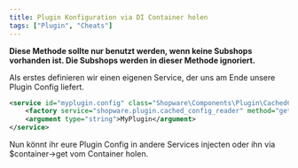 ```yaml
---
title: Plugin Konfiguration via DI Container holen
tags: ["Plugin", "Cheats"]
---
```



**Diese Methode sollte nur benutzt werden, wenn keine Subshops vorhanden ist.
Die Subshops werden in dieser Methode ignoriert.**

Als erstes definieren wir einen eigenen Service, der uns am Ende unsere Plugin Config liefert.

```xml
<service id="myplugin.config" class="Shopware\Components\Plugin\CachedConfigReader">
    <factory service="shopware.plugin.cached_config_reader" method="getByPluginName"/>
    <argument type="string">MyPlugin</argument>
</service>
```

Nun könnt ihr eure Plugin Config in andere Services injecten oder ihn via $container->get vom Container holen.